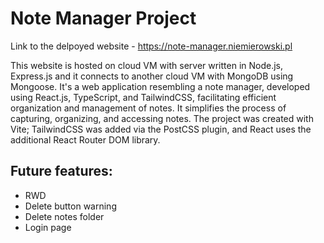 # Note Manager Project

Link to the delpoyed website - <https://note-manager.niemierowski.pl>

This website is hosted on cloud VM with server written in Node.js, Express.js and it connects to another cloud VM with MongoDB using Mongoose. It's a web application resembling a note manager, developed using React.js, TypeScript, and TailwindCSS, facilitating efficient organization and management of notes. It simplifies the process of capturing, organizing, and accessing notes. The project was created with Vite; TailwindCSS was added via the PostCSS plugin, and React uses the additional React Router DOM library.

## Future features:

- RWD
- Delete button warning
- Delete notes folder
- Login page
